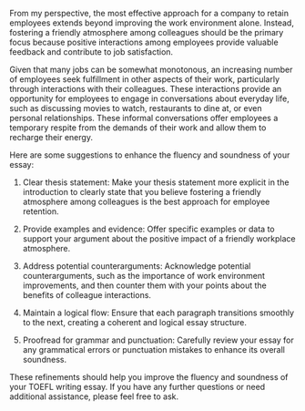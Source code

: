 From my perspective, the most effective approach for a company to retain employees extends beyond improving the work environment alone. Instead, fostering a friendly atmosphere among colleagues should be the primary focus because positive interactions among employees provide valuable feedback and contribute to job satisfaction.

Given that many jobs can be somewhat monotonous, an increasing number of employees seek fulfillment in other aspects of their work, particularly through interactions with their colleagues. These interactions provide an opportunity for employees to engage in conversations about everyday life, such as discussing movies to watch, restaurants to dine at, or even personal relationships. These informal conversations offer employees a temporary respite from the demands of their work and allow them to recharge their energy.

Here are some suggestions to enhance the fluency and soundness of your essay:

1. Clear thesis statement: Make your thesis statement more explicit in the introduction to clearly state that you believe fostering a friendly atmosphere among colleagues is the best approach for employee retention.

2. Provide examples and evidence: Offer specific examples or data to support your argument about the positive impact of a friendly workplace atmosphere.

3. Address potential counterarguments: Acknowledge potential counterarguments, such as the importance of work environment improvements, and then counter them with your points about the benefits of colleague interactions.

4. Maintain a logical flow: Ensure that each paragraph transitions smoothly to the next, creating a coherent and logical essay structure.

5. Proofread for grammar and punctuation: Carefully review your essay for any grammatical errors or punctuation mistakes to enhance its overall soundness.

These refinements should help you improve the fluency and soundness of your TOEFL writing essay. If you have any further questions or need additional assistance, please feel free to ask.